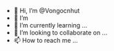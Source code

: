 - 👋 Hi, I’m @Vongocnhut
- 👀 I’m 
- 🌱 I’m currently learning ...
- 💞️ I’m looking to collaborate on ...
- 📫 How to reach me ...

<!---
Vongocnhut/Vongocnhut is a ✨ special ✨ repository because its `README.md` (this file) appears on your GitHub profile.
You can click the Preview link to take a look at your changes.
--->
